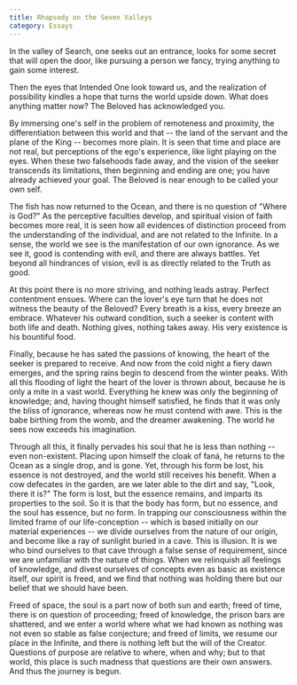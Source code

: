 ```yaml
---
title: Rhapsody on the Seven Valleys
category: Essays
---
```


In the valley of Search, one seeks out an entrance, looks for some
secret that will open the door, like pursuing a person we fancy, trying
anything to gain some interest.

Then the eyes that Intended One look toward us, and the realization of
possibility kindles a hope that turns the world upside down.  What does
anything matter now?  The Beloved has acknowledged you.

By immersing one's self in the problem of remoteness and proximity, the
differentiation between this world and that -- the land of the servant
and the plane of the King -- becomes more plain.  It is seen that time
and place are not real, but perceptions of the ego's experience, like
light playing on the eyes.  When these two falsehoods fade away, and the
vision of the seeker transcends its limitations, then beginning and
ending are one; you have already achieved your goal.  The Beloved is
near enough to be called your own self.

The fish has now returned to the Ocean, and there is no question of
"Where is God?"  As the perceptive faculties develop, and spiritual
vision of faith becomes more real, it is seen how all evidences of
distinction proceed from the understanding of the individual, and are
not related to the Infinite.  In a sense, the world we see is the
manifestation of our own ignorance.  As we see it, good is contending
with evil, and there are always battles.  Yet beyond all hindrances of
vision, evil is as directly related to the Truth as good.

At this point there is no more striving, and nothing leads astray.
Perfect contentment ensues.  Where can the lover's eye turn that he does
not witness the beauty of the Beloved?  Every breath is a kiss, every
breeze an embrace.  Whatever his outward condition, such a seeker is
content with both life and death.  Nothing gives, nothing takes away.
His very existence is his bountiful food.

Finally, because he has sated the passions of knowing, the heart of the
seeker is prepared to receive.  And now from the cold night a fiery dawn
emerges, and the spring rains begin to descend from the winter peaks.
With all this flooding of light the heart of the lover is thrown about,
because he is only a mite in a vast world.  Everything he knew was only
the beginning of knowledge; and, having thought himself satisfied, he
finds that it was only the bliss of ignorance, whereas now he must
contend with awe.  This is the babe birthing from the womb, and the
dreamer awakening.  The world he sees now exceeds his imagination.

Through all this, it finally pervades his soul that he is less than
nothing -- even non-existent.  Placing upon himself the cloak of faná,
he returns to the Ocean as a single drop, and is gone.  Yet, through his
form be lost, his essence is not destroyed, and the world still receives
his benefit.  When a cow defecates in the garden, are we later able to
the dirt and say, "Look, there it is?"  The form is lost, but the
essence remains, and imparts its properties to the soil.  So it is that
the body has form, but no essence, and the soul has essence, but no
form.  In trapping our consciousness within the limited frame of our
life-conception -- which is based initially on our material experiences
-- we divide ourselves from the nature of our origin, and become like a
ray of sunlight buried in a cave.  This is illusion.  It is we who bind
ourselves to that cave through a false sense of requirement, since we
are unfamiliar with the nature of things.  When we relinquish all
feelings of knowledge, and divest ourselves of concepts even as basic as
existence itself, our spirit is freed, and we find that nothing was
holding there but our belief that we should have been.

Freed of space, the soul is a part now of both sun and earth; freed of
time, there is on question of proceeding; freed of knowledge, the prison
bars are shattered, and we enter a world where what we had known as
nothing was not even so stable as false conjecture; and freed of limits,
we resume our place in the Infinite, and there is nothing left but the
will of the Creator.  Questions of purpose are relative to where, when
and why; but to that world, this place is such madness that questions
are their own answers.  And thus the journey is begun.


